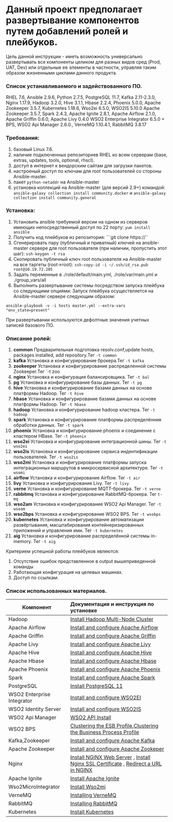 #  Данный проект предполагает развертывание компонентов путем добавлений ролей и плейбуков.

 Цель данной инструкции - иметь возможность универсально развертывать все компоненты целиком для разных видов сред (Prod, UAT, Dev) или отдельные ее элементы в частности, управляя таким образом жизненными циклами данного продукта.

### Список устанавливаемого и задействованного ПО.
RHEL 7.6, Ansible 2.9.6, Python 2.7.5, PostgreSQL 11.7, Kafka 2.11-2.3.0, Nginx 1.17.9, Hadoop 3.2.0, Hive 3.1.1, Hbase 2.2.4, Phoenix 5.0.0, Apache Zookeeper 3.5.7, Kubernetes 1.18.6, Wso2ei 6.5.0, WSO2IS 5.10.0
Apache Zookeeper 3.5.7, Spark 2.4.3, Apache Ignite 2.8.1, Apache Airflow 2.1.0, Apache Griffin 0.6.0, Apache Livy 0.4.0
WSO2 Enterprise Integrator 6.5.0 + BPS, WSO2 Api Manager 2.6.0., VerneMQ 1.10.4.1, RabbitMQ 3.8.17

### Требования:
1. базовый Linux 7.6.
2. наличие подключенных репозиториев RHEL ко всем серверам (base, extras, updates, tools, optional, rhscl).
3. доступ в интернет к вендорским сайтам для загрузки пакетов.
4. настроеный доступ по ключам для root пользователей со стороны Ansible-master.
5. пакет `python-netaddr` на Ansible-master
6. установка коллекций на Ansible-master (для версий 2.9+) командой: ```ansible-galaxy collection install community.docker``` и ```ansible-galaxy collection install community.general```
### Установка:
1. Установить ansible требуемой версии на одном из серверов имеющих непосредственный доступ по 22 порту: ```yum install ansible```
2. Получить код плейбуков из репозитория: ```git clone https://``
3. Сгенерировать пару (публичный и приватный) ключей на ansible-master сервере для root пользователя (при наличии, пропустить этот шаг): ```ssh-keygen -t rsa```
4. Скопировать публичный ключ root пользователя на Ansible-master на все таргеты (root->root): ```ssh-copy-id -i ~/.ssh/id_rsa.pub root@10.19.72.205```
5. Задать переменные в ./role/default/main.yml, ./role/var/main.yml и ./group_vars/all
6. Выполнить развертывание системы посредством запуска плейбука со следующими опциями:
Запуск плейбука осуществляется на Ansible-master сервере следующим образом:

```
ansible-playbook -v -i hosts master.yml --extra-vars "env_state=present"

```

При развертывании используются дефолтные значения учетных записей базового ПО.

### Описание ролей:

1. **common**   Предварительная подготовка resolv.conf,update hosts, packages installed, add repository.Тег  `-t common`
2. **kafka**   Установка и конфигурирование брокера.Тег   `-t kafka`
3. **zookeeper**   Установка и конфигурирование распределенной системы Zookeeper.Тег   `-t zoo
4. **nginx**    Установка и конфигурация балансировщика.   Тег  `-t bal` 
5. **pg**   Установка и конфигурирование базы данных. Тег  `-t pg`
6. **hive**    Установка и конфигурирование  базами данных на основе платформы Hadoop.    Тег   `-t hive`
7. **hbase**    Установка и конфигурирование  базами данных на основе платформы Hadoop.    Тег   `-t hbase`
8. **hadoop**   Установка и конфигурирование hadoop кластера.  Тег   `-t hadoop`
9. **spark**   Установка и конфигурирование  платформы распределённия обработки данных.  Тег   `-t spark`
10. **phoenix**   Установка и конфигурирование phoenix и cоединение с кластером HBase.  Тег   `-t phoenix`
11. **wso2ei**   Установка и конфигурирование  интеграционной шины.  Тег   `-t wso2ei`
12. **wso2is**   Установка и конфигурирование сервиса индентификации пользователей.  Тег   `-t wso2is`
13. **wso2mi**   Установка и конфигурирование  платформы запуска интеграционных маршрутов в микросервисной архитектуре.  Тег   `-t wsomi`
14. **airflow**    Установка и конфигурирование Airflow.    Тег   `-t air`
15. **livy**    Установка и конфигурирование Livy.    Тег   `-t livy`
16. **verne**    Установка и конфигурирование MQTT-брокера.    Тег   `-t verne`
17. **rabbitmq**    Установка и конфигурирование RabbitMQ-брокера.    Тег   `t- mq`
18. **wso2am**   Установка и конфигурирование  WSO2 Api Manager.  Тег   `-t wsoam`
19. **wso2bps**  Установка и конфигурирование WSO2 BPS. Тег `-t wsobps`
20. **kubernetes**   Установка и конфигурирование автоматизации развёртывания, масштабирования контейнеризированных приложений и управления ими.  Тег   `-t kubernetes`
21. **aig**   Установка и конфигурирование распределённой системы in-memory.  Тег   `-t aig`

Критерием успешной работы плейбуков являются:
1. Отсутствие ошибок представленное в output вышеприведенной команды
2. Работающая конфигурация на целевых машинах.
3. Доступ по ссылкам:

### Список использованных материалов.


| **Компонент**     |                        **Документация и инструкция по установке**             | 
| ------------- |:---------------------------------------------------|
| Hadoop     | [Install Hadoop Multi-Node Cluster ](https://tecadmin.net/set-up-hadoop-multi-node-cluster-on-centos-redhat/) |  
| Apache Airflow          | [Install and configure Apache Airflow](https://airflow.apache.org/docs/apache-airflow/stable/installation.html#prerequisites)    | 
| Apache Griffin          | [Install and configure Apache Griffin](https://griffin.apache.org/docs/quickstart.html)    | 
| Apache Livy          | [Install and configure Apache Livy](https://livy.incubator.apache.org/get-started/)    | 
| Apache Hive          | [Install and configure Apache Hive](http://www.mtitek.com/tutorials/bigdata/hive/install.php#sec_id_3)    | 
| Apache Hbase        | [Install and configure Apache Hbase](https://hbase.apache.org/book.html#faq)    | 
| Apache Phoenix          | [Install and configure Apache Phoenix](https://phoenix.apache.org/Phoenix-in-15-minutes-or-less.html)    |
| Spark  | [ Install and configure Apache Spark](http://www.mtitek.com/tutorials/bigdata/spark/install.php)        | n-15-minutes-or-less.html)    | 
| PostgreSQL  | [Install PostgreSQL 11 ](https://tecadmin.net/install-postgresql-11-on-centos/)      | 
| WSO2 Enterprise Integrator  | [ Install and configure WSO2EI](https://docs.wso2.com/display/EI660/Installation+Guide+)  |  
| WSO2 Identity Server | [ Install and configure WSO2IS ](https://is.docs.wso2.com/en/latest/)    |
| WSO2 Api Manager| [WSO2 API Install](https://apim.docs.wso2.com/en/latest/install-and-setup/installation-guide/installation-prerequisites/)       | 
| WSO2 BPS     | [Clustering the ESB Profile](https://docs.wso2.com/display/EI650/Clustering+the+Business+Process+Profile),[Clustering the Business Process Profile](https://docs.wso2.com/display/EI650/Clustering+the+ESB+Profile)
| Kafka,Zookeeper  | [Install and configure Apache Kafka](https://tecadmin.net/install-apache-kafka-centos-8/)        | 
| Apache Zookeeper  | [Install and configure Apache Zookeper](https://zookeeper.apache.org/doc/current/index.html)        | 
| Nginx  | [Install NGINX Web Server](https://tecadmin.net/install-nginx-on-centos/)  , [Install Nginx SSL Certificate](https://tecadmin.net/install-nginx-ssl-certificate/) , [Redirect a URL in NGINX](https://tecadmin.net/how-to-redirect-a-url-in-nginx/)      | 
| Apache Ignite  | [Install Apache Ignite](https://apacheignite.readme.io/docs/deployment) | 
| Wso2MicroIntegrator  | [Install Wso2mi](https://docs.wso2.com/display/EI650/Installing+WSO2+Micro+Integrator) | 
| VerneMQ   | [Installing VerneMQ](https://docs.vernemq.com/installation/centos_and_redhat)         | 
| RabbitMQ  | [Installing RabbitMQ](https://www.rabbitmq.com/download.html)|
| Kubernetes  | [Install Kubernetes](http://itisgood.ru/2020/01/29/ustanovka-proizvodstvennogo-klastera-kubernetes-s-rancher-rke/) | 

